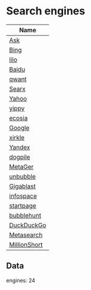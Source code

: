 # Search engines
Name|
-|
[Ask](http://www.ask.com/)|
[Bing](https://www.bing.com/)|
[lilo](https://search.lilo.org/)|
[Baidu](https://www.baidu.com/)|
[qwant](https://www.qwant.com/)|
[Searx](https://www.searx.me/)|
[Yahoo](https://www.yahoo.com/)|
[yippy](http://yippy.com/)|
[ecosia](https://www.ecosia.org/)|
[Google](https://encrypted.google.com/)|
[xirkle](http://www.xirkle.com/)|
[Yandex](https://www.yandex.com/)|
[dogpile](http://www.dogpile.com/)|
[MetaGer](https://metager.de/)|
[unbubble](https://www.unbubble.eu/)|
[Gigablast](http://www.gigablast.com/)|
[infospace](http://infospace.com/)|
[startpage](https://www.startpage.com/)|
[bubblehunt](http://bubblehunt.com/)|
[DuckDuckGo](https://duckduckgo.com/)|
[Metasearch](https://www.search.com/)|
[MillionShort](https://www.millionshort.com/)|

## Data
engines: 24
